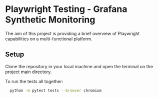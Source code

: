 
# Playwright Testing - Grafana Synthetic Monitoring

The aim of this project is providing a brief overview of Playwright capabilities on a multi-functional platform.




## Setup

Clone the repository in your local machine and open the terminal on the project main directory.

To run the tests all together:

```bash
  python -m pytest tests --browser chromium
```
    
